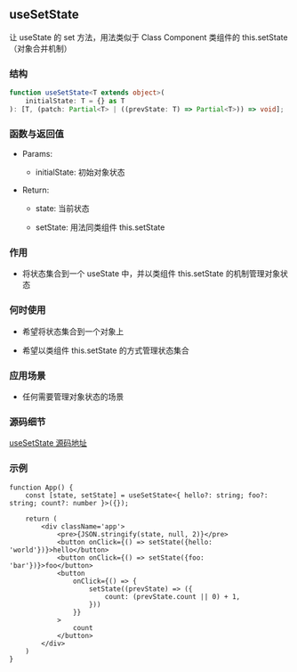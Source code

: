 ## useSetState

让 useState 的 set 方法，用法类似于 Class Component 类组件的 this.setState（对象合并机制）

### 结构

```ts
function useSetState<T extends object>(
    initialState: T = {} as T
): [T, (patch: Partial<T> | ((prevState: T) => Partial<T>)) => void];
```

### 函数与返回值

- Params:

    - initialState: 初始对象状态

- Return:

    - state: 当前状态

    - setState: 用法同类组件 this.setState

### 作用

- 将状态集合到一个 useState 中，并以类组件 this.setState 的机制管理对象状态

### 何时使用

- 希望将状态集合到一个对象上

- 希望以类组件 this.setState 的方式管理状态集合

### 应用场景

- 任何需要管理对象状态的场景

### 源码细节

[useSetState 源码地址](https://github.com/streamich/react-use/blob/master/src/useSetState.ts)

### 示例

```tsx
function App() {
    const [state, setState] = useSetState<{ hello?: string; foo?: string; count?: number }>({});

    return (
        <div className='app'>
            <pre>{JSON.stringify(state, null, 2)}</pre>
            <button onClick={() => setState({hello: 'world'})}>hello</button>
            <button onClick={() => setState({foo: 'bar'})}>foo</button>
            <button 
                onClick={() => {
                    setState((prevState) => ({
                        count: (prevState.count || 0) + 1,
                    }))
                }}
            >
                count
            </button>
        </div>
    )
}
```

